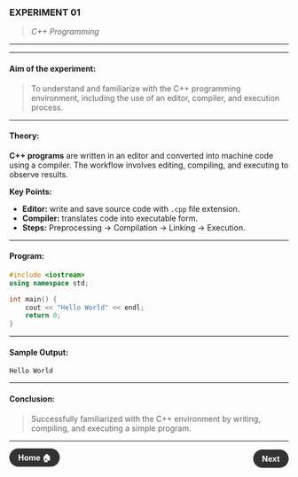 ### **EXPERIMENT 01**
> *C++ Programming*

---
---

#### **Aim of the experiment:**
> To understand and familiarize with the C++ programming environment, including the use of an editor, compiler, and execution process.

---

#### **Theory:**
**C++ programs** are written in an editor and converted into machine code using a compiler. The workflow involves editing, compiling, and executing to observe results.

**Key Points:**
- **Editor:** write and save source code with `.cpp` file extension.  
- **Compiler:** translates code into executable form.  
- **Steps:** Preprocessing → Compilation → Linking → Execution.  

---

#### **Program:**
```cpp
#include <iostream>
using namespace std;

int main() {
    cout << "Hello World" << endl;
    return 0;
}
```

---

#### **Sample Output:**
```
Hello World
```

---

#### **Conclusion:**
> Successfully familiarized with the C++ environment by writing, compiling, and executing a simple program.

---

<div style="display: flex; justify-content: space-between; align-items: center; margin: 20px 0;">
  <div style="text-align: left;">
    <a href="../" style="background: #333; color: white; padding: 8px 16px; border-radius: 20px; text-decoration: none; font-weight: bold;">Home 🏠</a>
  </div>
  <div style="text-align: right;">
    <a href="3.md" style="background: #333; color: white; padding: 8px 16px; border-radius: 20px; text-decoration: none; font-weight: bold;">Next</a>
  </div>
</div>
